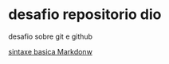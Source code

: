 # desafio repositorio dio
desafio sobre git e github

[sintaxe basica Markdonw](https://www.markdownguide.org/basic-syntax/)
